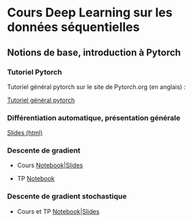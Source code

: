# Cours Deep Learning sur les données séquentielles

## Notions de base, introduction à Pytorch

### Tutoriel Pytorch

Tutoriel général pytorch sur le site de Pytorch.org (en anglais) :

[Tutoriel général pytorch](https://pytorch.org/tutorials/beginner/blitz/tensor_tutorial.html#sphx-glr-beginner-blitz-tensor-tutorial-py)

### Différentiation automatique, présentation générale


[Slides (html)](https://fradav.github.io/Cours-Deep-Learning/ad.html)


### Descente de gradient

- Cours [Notebook](./Descente%20de%20gradient.ipynb)|[Slides](./descente-de-gradient.pdf)  

- TP [Notebook](./TP%20descente%20de%20gradient%20pytorch%20-%202020.ipynb)
  
### Descente de gradient stochastique

- Cours et TP  [Notebook](./SGD%20Théorie%20et%20Pratique-2020.ipynb)|[Slides](./sgd.pdf)
  

